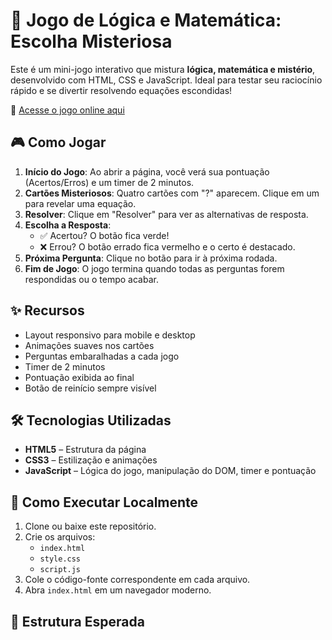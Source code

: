 # 🧠 Jogo de Lógica e Matemática: Escolha Misteriosa

Este é um mini-jogo interativo que mistura **lógica, matemática e mistério**, desenvolvido com HTML, CSS e JavaScript. Ideal para testar seu raciocínio rápido e se divertir resolvendo equações escondidas!

🔗 [Acesse o jogo online aqui](https://provaabraao5semsi.netlify.app/)

## 🎮 Como Jogar

1. **Início do Jogo**: Ao abrir a página, você verá sua pontuação (Acertos/Erros) e um timer de 2 minutos.
2. **Cartões Misteriosos**: Quatro cartões com "?" aparecem. Clique em um para revelar uma equação.
3. **Resolver**: Clique em "Resolver" para ver as alternativas de resposta.
4. **Escolha a Resposta**:
   - ✅ Acertou? O botão fica verde!
   - ❌ Errou? O botão errado fica vermelho e o certo é destacado.
5. **Próxima Pergunta**: Clique no botão para ir à próxima rodada.
6. **Fim de Jogo**: O jogo termina quando todas as perguntas forem respondidas ou o tempo acabar.

## ✨ Recursos

- Layout responsivo para mobile e desktop
- Animações suaves nos cartões
- Perguntas embaralhadas a cada jogo
- Timer de 2 minutos
- Pontuação exibida ao final
- Botão de reinício sempre visível

## 🛠️ Tecnologias Utilizadas

- **HTML5** – Estrutura da página
- **CSS3** – Estilização e animações
- **JavaScript** – Lógica do jogo, manipulação do DOM, timer e pontuação

## 🚀 Como Executar Localmente

1. Clone ou baixe este repositório.
2. Crie os arquivos:
   - `index.html`
   - `style.css`
   - `script.js`
3. Cole o código-fonte correspondente em cada arquivo.
4. Abra `index.html` em um navegador moderno.

## 📂 Estrutura Esperada

